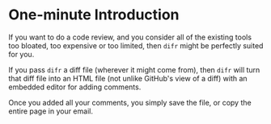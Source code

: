 # One-minute Introduction

If you want to do a code review, and you consider all of the existing tools too bloated, too expensive or too limited, then `difr` might be perfectly suited for you.

If you pass `difr` a diff file (wherever it might come from), then `difr` will turn that diff file into an HTML file (not unlike GitHub's view of a diff) with an embedded editor for adding comments. 

Once you added all your comments, you simply save the file, or copy the entire page in your email. 


